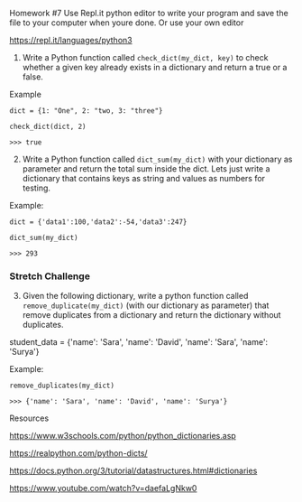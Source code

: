 Homework #7
Use Repl.it python editor to write your program and save the file to your computer when youre done. Or use your own editor

https://repl.it/languages/python3

1. Write a Python function called ```check_dict(my_dict, key)``` to check whether a given key already exists in a dictionary and return a true or a false.

Example

```
dict = {1: "One", 2: "two, 3: "three"}

check_dict(dict, 2)

>>> true
```


2. Write a Python function called ```dict_sum(my_dict)``` with your dictionary as parameter and return the total sum inside the dict. Lets just write a dictionary that contains keys as string and values as numbers for testing.

Example:

```
dict = {'data1':100,'data2':-54,'data3':247}

dict_sum(my_dict)

>>> 293 
```

### Stretch Challenge

3. Given the following dictionary, write a python function called ```remove_duplicate(my_dict)``` (with our dictionary as parameter) that remove duplicates from a dictionary and return the dictionary without duplicates.

student_data = {'name': 'Sara', 'name': 'David', 'name': 'Sara', 'name': 'Surya'}

Example:

```
remove_duplicates(my_dict)

>>> {'name': 'Sara', 'name': 'David', 'name': 'Surya'}
```

Resources

https://www.w3schools.com/python/python_dictionaries.asp

https://realpython.com/python-dicts/

https://docs.python.org/3/tutorial/datastructures.html#dictionaries

https://www.youtube.com/watch?v=daefaLgNkw0
